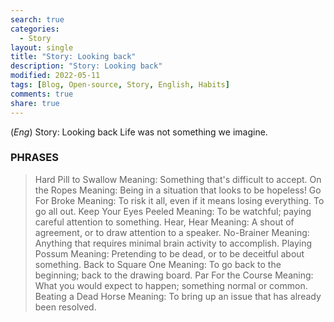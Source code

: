 ```yaml
---
search: true
categories: 
  - Story
layout: single
title: "Story: Looking back"
description: "Story: Looking back"
modified: 2022-05-11
tags: [Blog, Open-source, Story, English, Habits]
comments: true
share: true
---
```

(*Eng*) Story: Looking back
Life was not something we imagine.


### PHRASES
>Hard Pill to Swallow
Meaning: Something that's difficult to accept.
>On the Ropes
Meaning: Being in a situation that looks to be hopeless!
>Go For Broke
Meaning: To risk it all, even if it means losing everything. To go all out.
>Keep Your Eyes Peeled
Meaning: To be watchful; paying careful attention to something.
>Hear, Hear
Meaning: A shout of agreement, or to draw attention to a speaker.
>No-Brainer
Meaning: Anything that requires minimal brain activity to accomplish.
>Playing Possum
Meaning: Pretending to be dead, or to be deceitful about something.
>Back to Square One
Meaning: To go back to the beginning; back to the drawing board.
>Par For the Course
Meaning: What you would expect to happen; something normal or common.
>Beating a Dead Horse
Meaning: To bring up an issue that has already been resolved.
